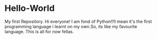 # Hello-World
My first Repository.
Hi everyone!
I am fond of Python!!!I mean it's the first programming language i learnt on my own.So, its like my favourite language.
This is all for now fellas.
